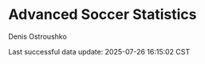 # Advanced Soccer Statistics
Denis Ostroushko

<!-- gfm -->

Last successful data update: 2025-07-26 16:15:02 CST
